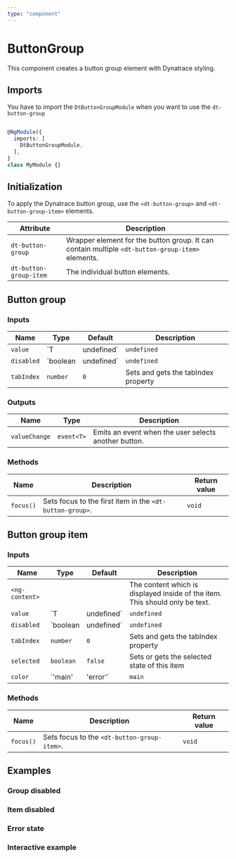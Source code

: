 ```yaml
---
type: "component"
---
```


# ButtonGroup

<docs-source-example example="ButtonGroupDefaultExampleComponent"></docs-source-example>

This component creates a button group element with Dynatrace styling.

## Imports

You have to import the `DtButtonGroupModule` when you want to use the `dt-button-group`

```typescript

@NgModule({
  imports: [
    DtButtonGroupModule,
  ],
}
class MyModule {}

```

## Initialization

To apply the Dynatrace button group, use the `<dt-button-group>` and `<dt-button-group-item>` elements.

| Attribute | Description |
| --- | --- |
| `dt-button-group` | Wrapper element for the button group. It can contain multiple `<dt-button-group-item>` elements. |
| `dt-button-group-item` | The individual button elements. |

## Button group

### Inputs

| Name | Type | Default | Description |
| --- | --- | --- | --- |
| `value` | `T | undefined` | `undefined` | Gets and sets the current value |
| `disabled` | `boolean | undefined` | `undefined` | Sets disabled state if property is set and the value is truthy or undefined |
| `tabIndex` | `number` | `0` | Sets and gets the tabIndex property |

### Outputs

| Name | Type | Description |
| --- | --- | --- |
| `valueChange` | `event<T>` | Emits an event when the user selects another button. |


### Methods

| Name | Description | Return value |
| --- | --- | --- |
| `focus()` | Sets focus to the first item in the `<dt-button-group>`. | `void` |

## Button group item

### Inputs

| Name | Type | Default | Description |
| --- | --- | --- | --- |
| `<ng-content>` |   |   | The content which is displayed inside of the item. This should only be text. |
| `value` | `T | undefined` | `undefined` | The associated value of this item |
| `disabled` | `boolean | undefined` | `undefined` | Sets disabled state if property is set and the value is truthy or undefined |
| `tabIndex` | `number` | `0` | Sets and gets the tabIndex property |
| `selected` | `boolean` | `false` | Sets or gets the selected state of this item |
| `color` | `'main' | 'error'` | `main` | Sets color. Possible options: <ul><li><code>main</code> (default)</li><li><code>error</code></li></ul> |

### Methods

| Name | Description | Return value |
| --- | --- | --- |
| `focus()` | Sets focus to the `<dt-button-group-item>`. | `void` |

## Examples

### Group disabled

<docs-source-example example="ButtonGroupDisabledExampleComponent"></docs-source-example>

### Item disabled

<docs-source-example example="ButtonGroupItemDisabledExampleComponent"></docs-source-example>

### Error state

<docs-source-example example="ButtonGroupErrorExampleComponent"></docs-source-example>

### Interactive example

<docs-source-example example="ButtonGroupInteractiveExampleComponent"></docs-source-example>
